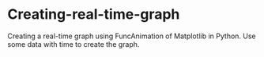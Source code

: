 # Creating-real-time-graph
Creating a real-time graph using FuncAnimation of Matplotlib in Python. Use some data with time to create the graph.
